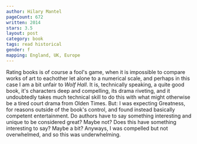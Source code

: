 ```yaml
---
author: Hilary Mantel
pageCount: 672
written: 2014
stars: 3.5
layout: post
category: book
tags: read historical
gender: f
mapping: England, UK, Europe
---
```


Rating books is of course a fool's game, when it is impossible to compare works of art to eachother let alone to a numerical scale, and perhaps in this case I am a bit unfair to _Wolf Hall_. It is, technically speaking, a quite good book, it's characters deep and compelling, its drama riveting, and it undoubtedly takes much technical skill to do this with what might otherwise be a tired court drama from Olden Times. But: I was expecting Greatness, for reasons outside of the book's control, and found instead basically competent entertainment. Do authors have to say something interesting and unique to be considered great? Maybe not? Does this have something interesting to say? Maybe a bit? Anyways, I was compelled but not overwhelmed, and so this was underwhelming.
